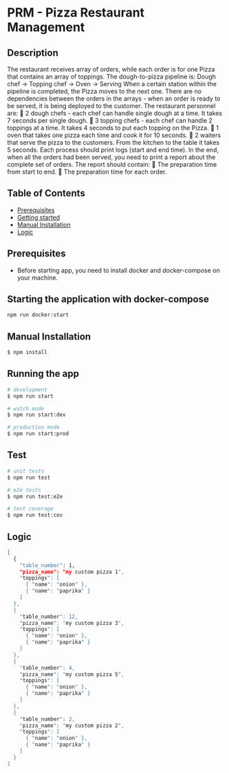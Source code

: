 # PRM - Pizza Restaurant Management

## Description

The restaurant receives array of orders, while each order is for one Pizza that contains an array of
toppings.
The dough-to-pizza pipeline is:
Dough chef -> Topping chef -> Oven -> Serving
When a certain station within the pipeline is completed, the Pizza moves to the next one. There are no
dependencies between the orders in the arrays - when an order is ready to be served, it is being
deployed to the customer.
The restaurant personnel are:
 2 dough chefs - each chef can handle single dough at a time. It takes 7 seconds per single dough.
 3 topping chefs - each chef can handle 2 toppings at a time. It takes 4 seconds to put each
topping on the Pizza.
 1 oven that takes one pizza each time and cook it for 10 seconds.
 2 waiters that serve the pizza to the customers. From the kitchen to the table it takes 5 seconds.
Each process should print logs (start and end time).
In the end, when all the orders had been served, you need to print a report about the complete set of
orders. The report should contain:
 The preparation time from start to end.
 The preparation time for each order.

## Table of Contents

- [Prerequisites](#prerequisites)
- [Getting started](#starting-the-application-with-docker-compose)
- [Manual Installation](#manual-installation)
- [Logic](#logic)

## Prerequisites
- Before starting app, you need to install docker and docker-compose on your machine.

## Starting the application with docker-compose
```bash
npm run docker:start
```

## Manual Installation

```bash
$ npm install
```

## Running the app

```bash
# development
$ npm run start

# watch mode
$ npm run start:dev

# production mode
$ npm run start:prod
```

## Test

```bash
# unit tests
$ npm run test

# e2e tests
$ npm run test:e2e

# test coverage
$ npm run test:cov
```

## Logic

```bash
[
  {
    "table_number": 1,
    "pizza_name": "my custom pizza 1",
    "toppings": [
      { "name": "onion" },
      { "name": "paprika" }
    ]
  },
  {
    "table_number": 12,
    "pizza_name": "my custom pizza 3",
    "toppings": [
      { "name": "onion" },
      { "name": "paprika" }
    ]
  },
  {
    "table_number": 4,
    "pizza_name": "my custom pizza 5",
    "toppings": [
      { "name": "onion" },
      { "name": "paprika" }
    ]
  },
  {
    "table_number": 2,
    "pizza_name": "my custom pizza 2",
    "toppings": [
      { "name": "onion" },
      { "name": "paprika" }
    ]
  }
]
```
